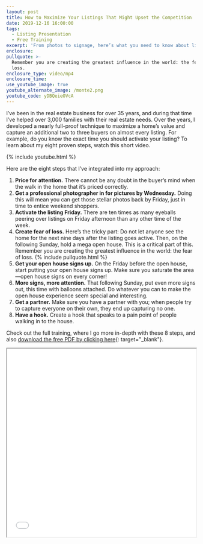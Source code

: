 ```yaml
---
layout: post
title: How to Maximize Your Listings That Might Upset the Competition
date: 2019-12-16 16:00:00
tags:
  - Listing Presentation
  - Free Training
excerpt: 'From photos to signage, here’s what you need to know about listings'
enclosure:
pullquote: >-
  Remember you are creating the greatest influence in the world: the fear of
  loss.
enclosure_type: video/mp4
enclosure_time:
use_youtube_image: true
youtube_alternate_image: /monte2.png
youtube_code: yDBQeieOVcA
---
```


I’ve been in the real estate business for over 35 years, and during that time I’ve helped over 3,000 families with their real estate needs. Over the years, I developed a nearly full-proof technique to maximize a home’s value and capture an additional two to three buyers on almost every listing. For example, do you know the exact time you should activate your listing? To learn about my eight proven steps, watch this short video.

{% include youtube.html %}

Here are the eight steps that I’ve integrated into my approach:&nbsp;

1. **Price for attention.** There cannot be any doubt in the buyer’s mind when the walk in the home that it’s priced correctly.&nbsp;
2. **Get a professional photographer in for pictures by Wednesday.** Doing this will mean you can get those stellar photos back by Friday, just in time to entice weekend shoppers.&nbsp;
3. **Activate the listing Friday.** There are ten times as many eyeballs peering over listings on Friday afternoon than any other time of the week.&nbsp;
4. **Create fear of loss.** Here’s the tricky part: Do not let anyone see the home for the next nine days after the listing goes active. Then, on the following Sunday, hold a mega open house. This is a critical part of this. Remember you are creating the greatest influence in the world: the fear of loss. {% include pullquote.html %}
5. **Get your open house signs up.**&nbsp;On the Friday before the open house, start putting your open house signs up. Make sure you saturate the area—open house signs on every corner\!&nbsp;
6. **More signs, more attention.** That following Sunday, put even more signs out, this time with balloons attached. Do whatever you can to make the open house experience seem special and interesting.&nbsp;
7. **Get a partner.** Make sure you have a partner with you; when people try to capture everyone on their own, they end up capturing no one.&nbsp;
8. **Have a hook.**&nbsp;Create a hook that speaks to a pain point of people walking in to the house.&nbsp;

Check out the full training, where I go more in-depth with these 8 steps, and also [download the free PDF by clicking here](/uploads/listing.pdf){: target="_blank"}.&nbsp;

<iframe src="/uploads/listing.pdf" width="100%" height="500px"></iframe>
